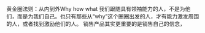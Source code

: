 
黄金圈法则：从内到外Why how what
我们跟随具有领袖能力的人，不是为他们，而是为我们自己。也只有那些从“why”这个圈圈出发的人，才有能力激发周围的人，或者找到激励他们的人。 
销售产品其实更重要的是销售自己的信念，
